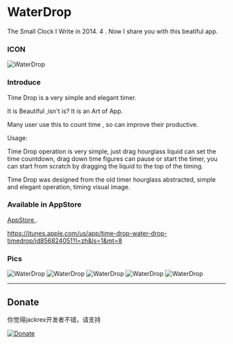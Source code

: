WaterDrop
=========

The Small Clock I Write in 2014. 4 . Now I share you with this beatiful app.


### ICON
<p align="" >
  <img src="./icon.png" alt="WaterDrop" title="WaterDrop">
</p>


### Introduce

Time Drop is a very simple and elegant timer. 

It is Beautiful ,isn't is? It is an Art of App. 

Many user use this to count time , so can improve their productive. 

Usage: 

Time Drop operation is very simple, just drag hourglass liquid can set the time countdown, drag down time figures can pause or start the timer, you can start from scratch by dragging the liquid to the top of the timing. 

Time Drop was designed from the old timer hourglass abstracted, simple and elegant operation, timing visual image. 


### Available in AppStore


[AppStore ](https://itunes.apple.com/us/app/time-drop-water-drop-timedrop/id856824051?l=zh&ls=1&mt=8
). 

https://itunes.apple.com/us/app/time-drop-water-drop-timedrop/id856824051?l=zh&ls=1&mt=8

### Pics
 <img src="./1.PNG" alt="WaterDrop" title="WaterDrop">
 
  <img src="./2.PNG" alt="WaterDrop" title="WaterDrop">
  
  <img src="./3.PNG" alt="WaterDrop" title="WaterDrop">
   
  <img src="./4.PNG" alt="WaterDrop" title="WaterDrop">
    
  <img src="./5.PNG" alt="WaterDrop" title="WaterDrop">
  
  



***

Donate
----------
你觉得jackrex开发者不错，请支持

[![Donate](donate_10.png)](http://me.alipay.com/jackrex)
